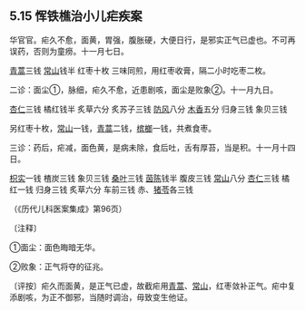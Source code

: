 ## 5.15 恽铁樵治小儿疟疾案

华官官。疟久不愈，面黄，胃强，腹胀硬，大便日行，是邪实正气已虚也。不可再误药，否则为童痨。十一月七日。

[青蒿](https://www.gmzyjc.com/read/bc/bc03-0.5.1.0.0.md)三钱 [常山](https://www.gmzyjc.com/read/bc/bc19-0.0.2.0.0.md)钱半 红枣十枚 三味同煎，用红枣收膏，隔二小时吃枣二枚。

二诊：面尘①，脉细，疟久不愈，近患剧咳，面尘是败象②。十一月九日。

[杏仁](https://www.gmzyjc.com/read/bc/bc16-0.3.1.0.0.md)三钱 橘红钱半 炙草六分 炙苏子三钱 [防风](https://www.gmzyjc.com/read/bc/bc01-1.1.5.0.0.md)八分 [木香](https://www.gmzyjc.com/read/bc/bc11-0.0.5.0.0.md)五分 归身三钱 象贝三钱

另红枣十枚，[常山](https://www.gmzyjc.com/read/bc/bc19-0.0.2.0.0.md)一钱，[青蒿](https://www.gmzyjc.com/read/bc/bc03-0.5.1.0.0.md)二钱，[槟榔](https://www.gmzyjc.com/read/bc/bc15-0.0.2.0.0.md)一钱，共煮食枣。

三诊：药后，疟减，面色黄，是病未除，食后吐，舌有厚苔，当是积。十一月十四日。

[枳实](https://www.gmzyjc.com/read/bc/bc11-0.0.3.0.0.md)一钱 楂炭三钱 象贝三钱 [桑叶](https://www.gmzyjc.com/read/bc/bc01-1.2.3.0.0.md)三钱 [茵陈](https://www.gmzyjc.com/read/bc/bc05-0.0.15.0.0.md)钱半 腹皮三钱 [常山](https://www.gmzyjc.com/read/bc/bc19-0.0.2.0.0.md)八分 [杏仁](https://www.gmzyjc.com/read/bc/bc16-0.3.1.0.0.md)三钱 橘红一钱 归身三钱 炙草六分 车前三钱 赤、[猪苓](https://www.gmzyjc.com/read/bc/bc05-0.0.3.0.0.md)各三钱

（《历代儿科医案集成》第96页）

〔注释〕

①面尘：面色晦暗无华。

②败象：正气将夺的征兆。

〔评按〕疟久而面黄，是正气已虚，故截疟用[青蒿](https://www.gmzyjc.com/read/bc/bc03-0.5.1.0.0.md)、[常山](https://www.gmzyjc.com/read/bc/bc19-0.0.2.0.0.md)，红枣敛补正气。疟中复添剧咳，为正不御邪，当随时调治，毋致变生他证。
